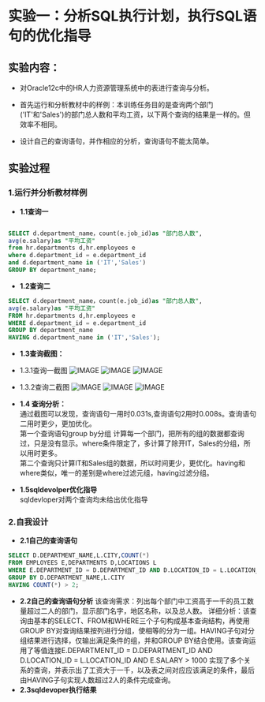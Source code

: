 # 实验一：分析SQL执行计划，执行SQL语句的优化指导



## 实验内容：

- 对Oracle12c中的HR人力资源管理系统中的表进行查询与分析。

- 首先运行和分析教材中的样例：本训练任务目的是查询两个部门('IT'和'Sales')的部门总人数和平均工资，以下两个查询的结果是一样的。但效率不相同。

- 设计自己的查询语句，并作相应的分析，查询语句不能太简单。



## 实验过程

###  1.运行并分析教材样例
- <b>1.1查询一</b>

```SQL

SELECT d.department_name，count(e.job_id)as "部门总人数",
avg(e.salary)as "平均工资"
from hr.departments d,hr.employees e
where d.department_id = e.department_id
and d.department_name in ('IT','Sales')
GROUP BY department_name;
```
- <b>1.2查询二</b>
```SQL
SELECT d.department_name，count(e.job_id)as "部门总人数",
avg(e.salary)as "平均工资"
FROM hr.departments d,hr.employees e
WHERE d.department_id = e.department_id
GROUP BY department_name
HAVING d.department_name in ('IT','Sales');
```
- <b>1.3查询截图：</b>
- 1.3.1查询一截图
![IMAGE](https://raw.githubusercontent.com/tsxbox/Oracle/master/a.png)
![IMAGE](https://raw.githubusercontent.com/tsxbox/Oracle/master/b.png)
![IMAGE](https://raw.githubusercontent.com/tsxbox/Oracle/master/c.png)
- 1.3.2查询二截图
![IMAGE](https://raw.githubusercontent.com/tsxbox/Oracle/master/g.png)
![IMAGE](https://raw.githubusercontent.com/tsxbox/Oracle/master/e.png)
![IMAGE](https://raw.githubusercontent.com/tsxbox/Oracle/master/f.png)


- <b>1.4 查询分析：</b><br>
通过截图可以发现，查询语句一用时0.031s,查询语句2用时0.008s。查询语句二用时更少，更加优化。</br>
第一个查询语句group by分组  计算每一个部门，把所有的组的数据都查询过，只是没有显示。where条件限定了，多计算了除开IT，Sales的分组，所以用时更多。</br>
第二个查询只计算IT和Sales组的数据，所以时间更少，更优化。having和where类似，唯一的差别是where过滤元组，having过滤分组。</br>
- <b>1.5sqldevolper优化指导</b><br>
sqldevloper对两个查询均未给出优化指导

### 2.自我设计
- <b>2.1自己的查询语句</b>
```SQL
SELECT D.DEPARTMENT_NAME,L.CITY,COUNT(*) 
FROM EMPLOYEES E,DEPARTMENTS D,LOCATIONS L 
WHERE E.DEPARTMENT_ID = D.DEPARTMENT_ID AND D.LOCATION_ID = L.LOCATION_ID AND E.SALARY > 1000 
GROUP BY D.DEPARTMENT_NAME,L.CITY 
HAVING COUNT(*) > 2;
```
- <b>2.2自己的查询语句分析</b>
该查询需求：列出每个部门中工资高于一千的员工数量超过二人的部门，显示部门名字，地区名称，以及总人数。
详细分析：该查询由基本的SELECT、FROM和WHERE三个子句构成基本查询结构，再使用GROUP  BY对查询结果按列进行分组，使相等的分为一组。HAVING子句对分组结果进行选择，仅输出满足条件的组，并和GROUP  BY结合使用。该查询运用了等值连接E.DEPARTMENT_ID = D.DEPARTMENT_ID AND D.LOCATION_ID = L.LOCATION_ID AND E.SALARY > 1000  实现了多个关系的查询，并表示出了工资大于一千，以及表之间对应应该满足的条件，最后由HAVING子句实现人数超过2人的条件完成查询。
- <b>2.3sqldevoper执行结果</b>



